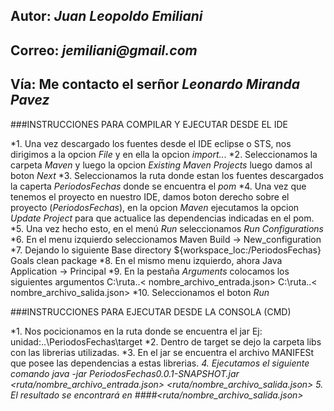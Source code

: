 ## Autor: _Juan Leopoldo Emiliani_
## Correo: _jemiliani@gmail.com_
## Vía: Me contacto el serñor _Leonardo Miranda Pavez_



###INSTRUCCIONES PARA COMPILAR Y EJECUTAR DESDE EL IDE 

*1. Una vez descargado los fuentes desde el IDE eclipse o STS, nos dirigimos a la opcion _File_ y en ella la opcion _import.._.
*2. Seleccionamos la carpeta _Maven_ y luego la opcion _Existing Maven Projects_ luego damos al boton _Next_
*3. Seleccionamos la ruta donde estan los fuentes descargados la caperta _PeriodosFechas_ donde se encuentra el *pom*
*4. Una vez que tenemos el proyecto en nuestro IDE, damos boton derecho sobre el proyecto (_PeriodosFechas_), en la opcion _Maven_ ejecutamos la 
    opcion _Update Project_ para que actualice las dependencias indicadas en el pom.
*5. Una vez hecho esto, en el menú _Run_ seleccionamos _Run Configurations_
*6. En el menu izquierdo seleccionamos Maven Build -> New_configuration
*7. Dejando lo siguiente Base directory ${workspace_loc:/PeriodosFechas} Goals clean package
*8. En el mismo menu izquierdo, ahora Java Application -> Principal 
*9. En la pestaña *Arguments* colocamos los siguientes argumentos C:\ruta\..\< nombre_archivo_entrada.json> C:\ruta\..\< nombre_archivo_salida.json>
*10. Seleccionamos el boton *Run*

###INSTRUCCIONES PARA EJECUTAR DESDE LA CONSOLA (CMD)

*1. Nos pocicionamos en la ruta donde se encuentra el jar Ej: unidad:\..\PeriodosFechas\target
*2. Dentro de target se dejo la carpeta libs con las librerias utilizadas.
*3. En el jar se encuentra el archivo MANIFESt que posee las dependencias a estas librerias.
*4. Ejecutamos el siguiente comando *java -jar PeriodosFechas0.0.1-SNAPSHOT.jar <ruta/nombre_archivo_entrada.json> <ruta/nombre_archivo_salida.json>*
*5. El resultado se encontrará en ####*<ruta/nombre_archivo_salida.json>*